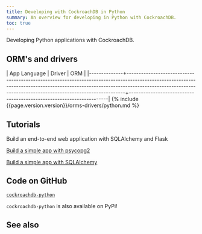```yaml
---
title: Developing with CockroachDB in Python
summary: An overview for developing in Python with CockroachDB.
toc: true
---
```


Developing Python applications with CockroachDB.

## ORM's and drivers

| App Language | Driver                                                                                                                                                                                                                                  | ORM                                                                 |
|--------------+-----------------------------------------------------------------------------------------------------------------------------------------------------------------------------------------------------------------------------------------+---------------------------------------------------------------------|
{% include {{page.version.version}}/orms-drivers/python.md %}

## Tutorials

Build an end-to-end web application with SQLAlchemy and Flask

[Build a simple app with psycopg2](build-a-python-app-with-cockroachdb.html)

[Build a simple app with SQLAlchemy](build-a-python-app-with-cockroachdb-sqlalchemy.html)

## Code on GitHub

[`cockroachdb-python`](https://github.com/cockroachdb/cockroachdb-python)

`cockroachdb-python` is also available on PyPi!

## See also
